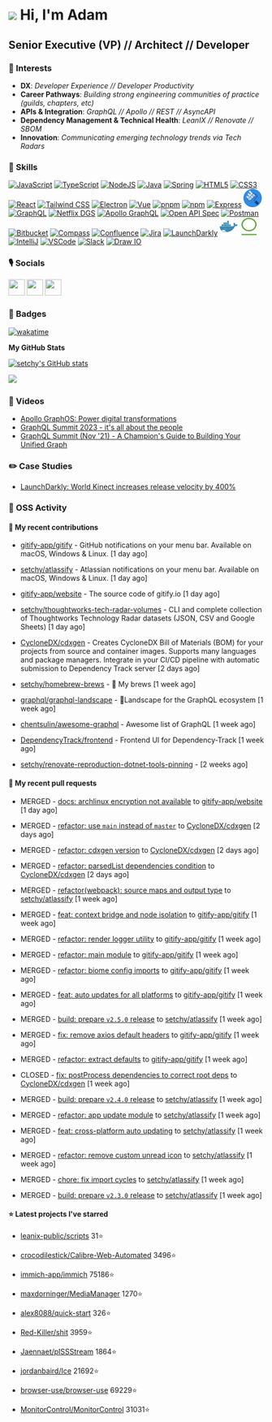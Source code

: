 ![](https://user-images.githubusercontent.com/18350557/176309783-0785949b-9127-417c-8b55-ab5a4333674e.gif) Hi, I'm Adam
============================================================================================================================

Senior Executive (VP) // Architect // Developer
-----------------------------------------------

### 🔭 Interests

- **DX**: *Developer Experience // Developer Productivity*
- **Career Pathways**: *Building strong engineering communities of practice (guilds, chapters, etc)*
- **APIs & Integration**: *GraphQL // Apollo // REST // AsyncAPI*
- **Dependency Management & Technical Health**: *LeanIX // Renovate // SBOM*
- **Innovation**: *Communicating emerging technology trends via Tech Radars*

### 💪 Skills

<p align="left">
  <a href="https://developer.mozilla.org/en-US/docs/Web/JavaScript" target="_blank" rel="noreferrer"><img src="https://raw.githubusercontent.com/danielcranney/readme-generator/main/public/icons/skills/javascript-colored.svg" width="36" height="36" alt="JavaScript" /></a>
  <a href="https://www.typescriptlang.org/" target="_blank" rel="noreferrer"><img src="https://raw.githubusercontent.com/danielcranney/readme-generator/main/public/icons/skills/typescript-colored.svg" width="36" height="36" alt="TypeScript" /></a>
  <a href="https://nodejs.org/en/" target="_blank" rel="noreferrer"><img src="https://raw.githubusercontent.com/danielcranney/readme-generator/main/public/icons/skills/nodejs-colored.svg" width="36" height="36" alt="NodeJS" /></a>
  <a href="https://www.oracle.com/java/" target="_blank" rel="noreferrer"><img src="https://raw.githubusercontent.com/danielcranney/readme-generator/main/public/icons/skills/java-colored.svg" width="36" height="36" alt="Java" /></a>
  <a href="https://spring.io/" target="_blank" rel="noreferrer"><img src="https://cdn.worldvectorlogo.com/logos/spring-3.svg" width="36" height="36" alt="Spring" /></a> 
  <a href="https://developer.mozilla.org/en-US/docs/Glossary/HTML5" target="_blank" rel="noreferrer"><img src="https://raw.githubusercontent.com/danielcranney/readme-generator/main/public/icons/skills/html5-colored.svg" width="36" height="36" alt="HTML5" /></a>
  <a href="https://www.w3.org/TR/CSS/#css" target="_blank" rel="noreferrer"><img src="https://raw.githubusercontent.com/danielcranney/readme-generator/main/public/icons/skills/css3-colored.svg" width="36" height="36" alt="CSS3" /></a>
  <a href="https://react.dev/" target="_blank" rel="noreferrer"><img src="https://cdn.worldvectorlogo.com/logos/react-2.svg" width="36" height="36" alt="React" /></a>
  <a href="https://tailwindcss.com/" target="_blank" rel="noreferrer"><img src="https://cdn.worldvectorlogo.com/logos/tailwind-css-2.svg" width="36" height="36" alt="Tailwind CSS" /></a>
  <a href="https://www.electronjs.org/" target="_blank" rel="noreferrer"><img src="https://cdn.worldvectorlogo.com/logos/electron-1.svg" width="36" height="36" alt="Electron" /></a>
  <a href="https://vuejs.org/" target="_blank" rel="noreferrer"><img src="https://cdn.worldvectorlogo.com/logos/vue-9.svg" width="36" height="36" alt="Vue" /></a>
  <a href="https://pnpm.io/" target="_blank" rel="noreferrer"><img src="https://encrypted-tbn0.gstatic.com/images?q=tbn:ANd9GcSGcwBnoTNg212cvEclMX-_qRw_P-_odFp3aafVal77Hg&s" width="36" height="36" alt="pnpm" /></a>
  <a href="https://www.npmjs.com/" target="_blank" rel="noreferrer"><img src="https://cdn.worldvectorlogo.com/logos/npm-square-red-1.svg" width="36" height="36" alt="npm" /></a>
  <a href="https://expressjs.com/" target="_blank" rel="noreferrer"><img src="https://raw.githubusercontent.com/danielcranney/readme-generator/main/public/icons/skills/express-colored.svg" width="36" height="36" alt="Express" /></a>
  <a href="https://docs.renovatebot.com/" target="_blank" rel="noreferrer"><img src="https://raw.githubusercontent.com/renovatebot/renovate/refs/heads/main/docs/usage/assets/images/logo.png" width="36" height="36" alt="Renovate" /></a>
  <a href="https://graphql.org/" target="_blank" rel="noreferrer"><img src="https://raw.githubusercontent.com/danielcranney/readme-generator/main/public/icons/skills/graphql-colored.svg" width="36" height="36" alt="GraphQL" /></a>
  <a href="https://netflix.github.io/dgs/" target="_blank" rel="noreferrer"><img src="https://raw.githubusercontent.com/Netflix/dgs/main/docs/images/dgs-framework-brand/Icon/dgs-icon--blue.svg" width="36" height="36" alt="Netflix DGS" /></a>
  <a href="https://apollographql.com/" target="_blank" rel="noreferrer"><img src="https://cdn.worldvectorlogo.com/logos/apollo-graphql-compact.svg" width="36" height="36" alt="Apollo GraphQL" /></a>
  <a href="https://swagger.io/specification/" target="_blank" rel="noreferrer"><img src="https://cdn.worldvectorlogo.com/logos/openapi-1.svg" width="36" height="36" alt="Open API Spec" /></a>
  <a href="https://www.postman.com//" target="_blank" rel="noreferrer"><img src="https://cdn.worldvectorlogo.com/logos/postman.svg" width="36" height="36" alt="Postman" /></a>
  <a href="https://www.atlassian.com/software/bitbucket" target="_blank" rel="noreferrer"><img src="https://cdn.worldvectorlogo.com/logos/bitbucket-icon.svg" width="36" height="36" alt="Bitbucket" /></a>
  <a href="https://www.atlassian.com/software/compass" target="_blank" rel="noreferrer"><img src="https://cdn.worldvectorlogo.com/logos/atlassian-compass-1.svg" width="36" height="36" alt="Compass" /></a>
  <a href="https://www.atlassian.com/software/confluence" target="_blank" rel="noreferrer"><img src="https://cdn.worldvectorlogo.com/logos/confluence-1.svg" width="36" height="36" alt="Confluence" /></a>
  <a href="https://www.atlassian.com/software/jira" target="_blank" rel="noreferrer"><img src="https://cdn.worldvectorlogo.com/logos/jira-1.svg" width="36" height="36" alt="Jira" /></a>
  <a href="https://launchdarkly.com/" target="_blank" rel="noreferrer"><img src="https://cdn.worldvectorlogo.com/logos/launchdarkly-2.svg" width="36" height="36" alt="LaunchDarkly" /></a>
  <a href="https://docker.com/" target="_blank" rel="noreferrer"><img src="https://raw.githubusercontent.com/nx211/homer-icons/master/png/docker.png" width="36" height="36" alt="Docker" /></a>
  <a href="https://jfrog.com/artifactory/" target="_blank" rel="noreferrer"><img src="https://raw.githubusercontent.com/nx211/homer-icons/master/png/artifactory.png" width="36" height="36" alt="Artifactory" /></a>
  <a href="https://www.jetbrains.com/idea/" target="_blank" rel="noreferrer"><img src="https://cdn.worldvectorlogo.com/logos/intellij-idea-1.svg" width="36" height="36" alt="IntelliJ" /></a>
  <a href="https://code.visualstudio.com/" target="_blank" rel="noreferrer"><img src="https://cdn.worldvectorlogo.com/logos/visual-studio-code-1.svg" width="36" height="36" alt="VSCode" /></a>
  <a href="https://slack.com/" target="_blank" rel="noreferrer"><img src="https://cdn.worldvectorlogo.com/logos/slack-new-logo.svg" width="36" height="36" alt="Slack" /></a>
  <a href="https://drawio-app.com/" target="_blank" rel="noreferrer"><img src="https://cdn.worldvectorlogo.com/logos/draw-io.svg" width="36" height="36" alt="Draw IO" /></a>
</p>

                      

### 🎙️ Socials
                  
<p align="left">
  <a href="https://www.github.com/setchy" target="_blank" rel="noreferrer"><img src="https://raw.githubusercontent.com/danielcranney/readme-generator/main/public/icons/socials/github.svg" width="32" height="32" /></a>
  <a href="https://www.linkedin.com/in/adamsetch" target="_blank" rel="noreferrer"><img src="https://raw.githubusercontent.com/danielcranney/readme-generator/main/public/icons/socials/linkedin.svg" width="32" height="32" /></a>
  <a href="https://www.twitter.com/setchy87" target="_blank" rel="noreferrer"><img src="https://raw.githubusercontent.com/danielcranney/readme-generator/main/public/icons/socials/twitter.svg" width="32" height="32" /></a>
</p>

### 📛 Badges

[![wakatime](https://wakatime.com/badge/user/2b948ae2-4be1-4020-8a57-7de60b53fe1d.svg)](https://wakatime.com/@2b948ae2-4be1-4020-8a57-7de60b53fe1d)

<b>My GitHub Stats</b>

<a href="http://www.github.com/setchy"><img src="https://github-readme-stats.vercel.app/api?username=setchy&show_icons=true&hide=&count_private=true&title_color=0891b2&text_color=ffffff&icon_color=0891b2&bg_color=1c1917&hide_border=true&show_icons=true" alt="setchy's GitHub stats" /></a>

<a href="http://www.github.com/setchy"><img src="https://github-readme-streak-stats.herokuapp.com/?user=setchy&stroke=ffffff&background=1c1917&ring=0891b2&fire=0891b2&currStreakNum=ffffff&currStreakLabel=0891b2&sideNums=ffffff&sideLabels=ffffff&dates=ffffff&hide_border=true" /></a>

### 📼 Videos

- [Apollo GraphOS: Power digital transformations](https://www.apollographql.com/enterprise?wvideo=4fu2lsjssc)
- [GraphQL Summit 2023 - it's all about the people](https://www.youtube.com/watch?v=090IWEcHbJc)
- [GraphQL Summit (Nov '21) - A Champion's Guide to Building Your Unified Graph](https://www.apollographql.com/events/roundtable/graphql-summit-november-2021/a-champions-guide-to-building-your-unified-graph)

### ✏️ Case Studies

- [LaunchDarkly: World Kinect increases release velocity by 400%](https://launchdarkly.com/case-studies/world-kinect/)

### 🎯 OSS Activity
#### 🚀 My recent contributions



- [gitify-app/gitify](https://github.com/gitify-app/gitify) - GitHub notifications on your menu bar. Available on macOS, Windows &amp; Linux. [1 day ago]

- [setchy/atlassify](https://github.com/setchy/atlassify) - Atlassian notifications on your menu bar. Available on macOS, Windows &amp; Linux.  [1 day ago]

- [gitify-app/website](https://github.com/gitify-app/website) - The source code of gitify.io [1 day ago]

- [setchy/thoughtworks-tech-radar-volumes](https://github.com/setchy/thoughtworks-tech-radar-volumes) - CLI and complete collection of Thoughtworks Technology Radar datasets (JSON, CSV and Google Sheets) [1 day ago]

- [CycloneDX/cdxgen](https://github.com/CycloneDX/cdxgen) - Creates CycloneDX Bill of Materials (BOM) for your projects from source and container images. Supports many languages and package managers. Integrate in your CI/CD pipeline with automatic submission to Dependency Track server [2 days ago]

- [setchy/homebrew-brews](https://github.com/setchy/homebrew-brews) - 🍻 My brews [1 week ago]

- [graphql/graphql-landscape](https://github.com/graphql/graphql-landscape) - 🌄Landscape for the GraphQL ecosystem [1 week ago]

- [chentsulin/awesome-graphql](https://github.com/chentsulin/awesome-graphql) - Awesome list of GraphQL [1 week ago]

- [DependencyTrack/frontend](https://github.com/DependencyTrack/frontend) - Frontend UI for Dependency-Track [1 week ago]

- [setchy/renovate-reproduction-dotnet-tools-pinning](https://github.com/setchy/renovate-reproduction-dotnet-tools-pinning) -  [2 weeks ago]

#### 🎉 My recent pull requests



- MERGED - [docs: archlinux encryption not available](https://github.com/gitify-app/website/pull/489) to [gitify-app/website](https://github.com/gitify-app/website) [1 day ago]

- MERGED - [refactor: use `main` instead of `master`](https://github.com/CycloneDX/cdxgen/pull/2229) to [CycloneDX/cdxgen](https://github.com/CycloneDX/cdxgen) [2 days ago]

- MERGED - [refactor: cdxgen version](https://github.com/CycloneDX/cdxgen/pull/2227) to [CycloneDX/cdxgen](https://github.com/CycloneDX/cdxgen) [2 days ago]

- MERGED - [refactor: parsedList dependencies condition](https://github.com/CycloneDX/cdxgen/pull/2226) to [CycloneDX/cdxgen](https://github.com/CycloneDX/cdxgen) [2 days ago]

- MERGED - [refactor(webpack): source maps and output type](https://github.com/setchy/atlassify/pull/1457) to [setchy/atlassify](https://github.com/setchy/atlassify) [1 week ago]

- MERGED - [feat: context bridge and node isolation](https://github.com/gitify-app/gitify/pull/2190) to [gitify-app/gitify](https://github.com/gitify-app/gitify) [1 week ago]

- MERGED - [refactor: render logger utility](https://github.com/gitify-app/gitify/pull/2181) to [gitify-app/gitify](https://github.com/gitify-app/gitify) [1 week ago]

- MERGED - [refactor: main module](https://github.com/gitify-app/gitify/pull/2180) to [gitify-app/gitify](https://github.com/gitify-app/gitify) [1 week ago]

- MERGED - [refactor: biome config imports](https://github.com/gitify-app/gitify/pull/2179) to [gitify-app/gitify](https://github.com/gitify-app/gitify) [1 week ago]

- MERGED - [feat: auto updates for all platforms](https://github.com/gitify-app/gitify/pull/2178) to [gitify-app/gitify](https://github.com/gitify-app/gitify) [1 week ago]

- MERGED - [build: prepare `v2.5.0` release](https://github.com/setchy/atlassify/pull/1436) to [setchy/atlassify](https://github.com/setchy/atlassify) [1 week ago]

- MERGED - [fix: remove axios default headers](https://github.com/gitify-app/gitify/pull/2177) to [gitify-app/gitify](https://github.com/gitify-app/gitify) [1 week ago]

- MERGED - [refactor: extract defaults](https://github.com/gitify-app/gitify/pull/2175) to [gitify-app/gitify](https://github.com/gitify-app/gitify) [1 week ago]

- CLOSED - [fix: postProcess dependencies to correct root deps](https://github.com/CycloneDX/cdxgen/pull/2199) to [CycloneDX/cdxgen](https://github.com/CycloneDX/cdxgen) [1 week ago]

- MERGED - [build: prepare `v2.4.0` release](https://github.com/setchy/atlassify/pull/1430) to [setchy/atlassify](https://github.com/setchy/atlassify) [1 week ago]

- MERGED - [refactor: app update module](https://github.com/setchy/atlassify/pull/1429) to [setchy/atlassify](https://github.com/setchy/atlassify) [1 week ago]

- MERGED - [feat: cross-platform auto updating](https://github.com/setchy/atlassify/pull/1428) to [setchy/atlassify](https://github.com/setchy/atlassify) [1 week ago]

- MERGED - [refactor: remove custom unread icon](https://github.com/setchy/atlassify/pull/1424) to [setchy/atlassify](https://github.com/setchy/atlassify) [1 week ago]

- MERGED - [chore: fix import cycles](https://github.com/setchy/atlassify/pull/1423) to [setchy/atlassify](https://github.com/setchy/atlassify) [1 week ago]

- MERGED - [build: prepare `v2.3.0` release](https://github.com/setchy/atlassify/pull/1422) to [setchy/atlassify](https://github.com/setchy/atlassify) [1 week ago]

#### ⭐ Latest projects I've starred



- [leanix-public/scripts](https://github.com/leanix-public/scripts) 31⭐

- [crocodilestick/Calibre-Web-Automated](https://github.com/crocodilestick/Calibre-Web-Automated) 3496⭐

- [immich-app/immich](https://github.com/immich-app/immich) 75186⭐

- [maxdorninger/MediaManager](https://github.com/maxdorninger/MediaManager) 1270⭐

- [alex8088/quick-start](https://github.com/alex8088/quick-start) 326⭐

- [Red-Killer/shit](https://github.com/Red-Killer/shit) 3959⭐

- [Jaennaet/pISSStream](https://github.com/Jaennaet/pISSStream) 1864⭐

- [jordanbaird/Ice](https://github.com/jordanbaird/Ice) 21692⭐

- [browser-use/browser-use](https://github.com/browser-use/browser-use) 69229⭐

- [MonitorControl/MonitorControl](https://github.com/MonitorControl/MonitorControl) 31031⭐


